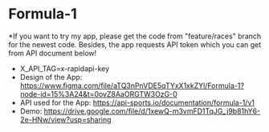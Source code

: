 # Formula-1
*If you want to try my app, please get the code from "feature/races" branch for the newest code. Besides, the app requests API token which you can get from API document below!
- X_API_TAG=x-rapidapi-key
- Design of the App: https://www.figma.com/file/aTQ3nPnVDE5qTYxX1xkZYl/Formula-1?node-id=15%3A24&t=0ovZ8AaORGTW3OzG-0
- API used for the App: https://api-sports.io/documentation/formula-1/v1
- Demo: https://drive.google.com/file/d/1xewQ-m3vmFD1TqJG_j9b81hY6-2e-HNw/view?usp=sharing
